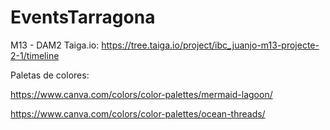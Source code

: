 # EventsTarragona
M13 - DAM2
Taiga.io: https://tree.taiga.io/project/ibc_juanjo-m13-projecte-2-1/timeline


Paletas de colores:

https://www.canva.com/colors/color-palettes/mermaid-lagoon/

https://www.canva.com/colors/color-palettes/ocean-threads/
